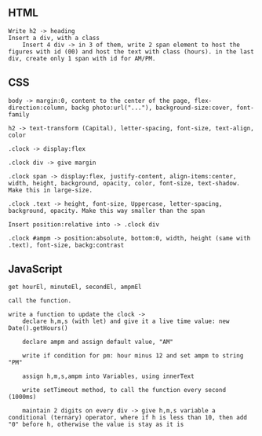 HTML
------------
    Write h2 -> heading
    Insert a div, with a class
        Insert 4 div -> in 3 of them, write 2 span element to host the figures with id (00) and host the text with class (hours). in the last div, create only 1 span with id for AM/PM.


CSS
------------
    body -> margin:0, content to the center of the page, flex-direction:column, backg photo:url("..."), background-size:cover, font-family

    h2 -> text-transform (Capital), letter-spacing, font-size, text-align, color

    .clock -> display:flex

    .clock div -> give margin

    .clock span -> display:flex, justify-content, align-items:center, width, height, background, opacity, color, font-size, text-shadow. Make this in large-size.

    .clock .text -> height, font-size, Uppercase, letter-spacing, background, opacity. Make this way smaller than the span

    Insert position:relative into -> .clock div

    .clock #ampm -> position:absolute, bottom:0, width, height (same with .text), font-size, backg:contrast


JavaScript
------------
    get hourEl, minuteEl, secondEl, ampmEl

    call the function.

    write a function to update the clock -> 
        declare h,m,s (with let) and give it a live time value: new Date().getHours()
        
        declare ampm and assign default value, "AM"

        write if condition for pm: hour minus 12 and set ampm to string "PM"

        assign h,m,s,ampm into Variables, using innerText

        write setTimeout method, to call the function every second (1000ms)
        
        maintain 2 digits on every div -> give h,m,s variable a conditional (ternary) operator, where if h is less than 10, then add "0" before h, otherwise the value is stay as it is